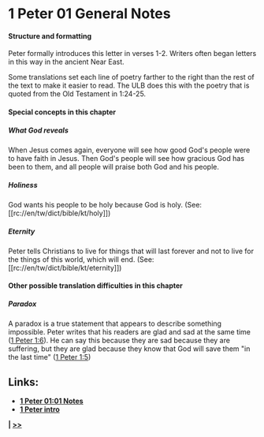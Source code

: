 # 1 Peter 01 General Notes #

#### Structure and formatting ####

Peter formally introduces this letter in verses 1-2. Writers often began letters in this way in the ancient Near East.

Some translations set each line of poetry farther to the right than the rest of the text to make it easier to read. The ULB does this with the poetry that is quoted from the Old Testament in 1:24-25.

#### Special concepts in this chapter ####

##### What God reveals #####

When Jesus comes again, everyone will see how good God's people were to have faith in Jesus. Then God's people will see how gracious God has been to them, and all people will praise both God and his people.

##### Holiness #####

God wants his people to be holy because God is holy. (See: [[rc://en/tw/dict/bible/kt/holy]])

##### Eternity #####

Peter tells Christians to live for things that will last forever and not to live for the things of this world, which will end. (See: [[rc://en/tw/dict/bible/kt/eternity]])

#### Other possible translation difficulties in this chapter ####

##### Paradox #####

A paradox is a true statement that appears to describe something impossible. Peter writes that his readers are glad and sad at the same time ([1 Peter 1:6](./06.md)). He can say this because they are sad because they are suffering, but they are glad because they know that God will save them "in the last time" ([1 Peter 1:5](./05.md))

## Links: ##

* __[1 Peter 01:01 Notes](./01.md)__
* __[1 Peter intro](../front/intro.md)__

__| [>>](../02/intro.md)__
